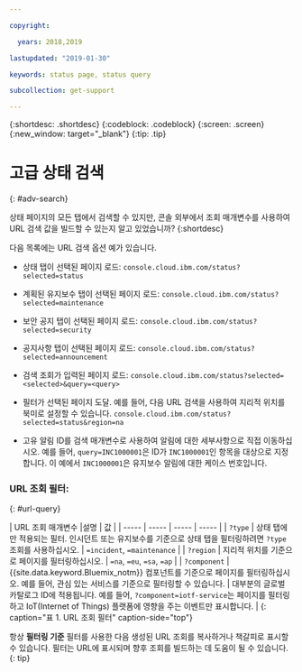 ```yaml
---

copyright:

  years: 2018,2019

lastupdated: "2019-01-30"

keywords: status page, status query

subcollection: get-support

---
```


{:shortdesc: .shortdesc}
{:codeblock: .codeblock}
{:screen: .screen}
{:new_window: target="_blank"}
{:tip: .tip}

# 고급 상태 검색
{: #adv-search}

상태 페이지의 모든 탭에서 검색할 수 있지만, 콘솔 외부에서 조회 매개변수를 사용하여 URL 검색 값을 빌드할 수 있는지 알고 있었습니까?
{:shortdesc}

다음 목록에는 URL 검색 옵션 예가 있습니다.

* 상태 탭이 선택된 페이지 로드: `console.cloud.ibm.com/status?selected=status`
* 계획된 유지보수 탭이 선택된 페이지 로드: `console.cloud.ibm.com/status?selected=maintenance`
* 보안 공지 탭이 선택된 페이지 로드: `console.cloud.ibm.com/status?selected=security`
* 공지사항 탭이 선택된 페이지 로드: `console.cloud.ibm.com/status?selected=announcement`
* 검색 조회가 입력된 페이지 로드: `console.cloud.ibm.com/status?selected=<selected>&query=<query>`
* 필터가 선택된 페이지 도달. 예를 들어, 다음 URL 검색을 사용하여 지리적 위치를 북미로 설정할 수 있습니다. `console.cloud.ibm.com/status?selected=status&region=na`

* 고유 알림 ID를 검색 매개변수로 사용하여 알림에 대한 세부사항으로 직접 이동하십시오.  예를 들어, `query=INC1000001`은 ID가 `INC1000001`인 항목을 대상으로 지정합니다. 이 예에서 `INC1000001`은 유지보수 알림에 대한 케이스 번호입니다.

### URL 조회 필터:
{: #url-query}

| URL 조회 매개변수 |설명 | 값 |
| ----- | ----- | ----- | ----- |
| `?type` | 상태 탭에만 적용되는 필터. 인시던트 또는 유지보수를 기준으로 상태 탭을 필터링하려면 `?type` 조회를 사용하십시오. | `=incident`, `=maintenance` |
| `?region` | 지리적 위치를 기준으로 페이지를 필터링하십시오.  | `=na`, `=eu`, `=sa`, `=ap` |
| `?component` | {{site.data.keyword.Bluemix_notm}} 컴포넌트를 기준으로 페이지를 필터링하십시오. 예를 들어, 관심 있는 서비스를 기준으로 필터링할 수 있습니다. | 대부분의 글로벌 카탈로그 ID에 적용됩니다. 예를 들어, `?component=iotf-service`는 페이지를 필터링하고 IoT(Internet of Things) 플랫폼에 영향을 주는 이벤트만 표시합니다.  |
{: caption="표 1. URL 조회 필터" caption-side="top"}

항상 **필터링 기준** 필터를 사용한 다음 생성된 URL 조회를 복사하거나 책갈피로 표시할 수 있습니다. 필터는 URL에 표시되며 향후 조회를 빌드하는 데 도움이 될 수 있습니다.
{: tip}
